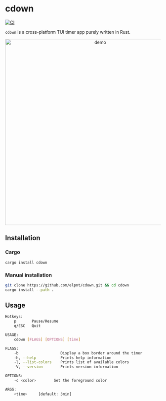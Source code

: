 # cdown

[![CI](https://github.com/elpnt/cdown/actions/workflows/ci.yml/badge.svg)](https://github.com/elpnt/cdown/actions/workflows/ci.yml)

`cdown` is a cross-platform TUI timer app purely written in Rust.

<p align="center">
  <img src="https://user-images.githubusercontent.com/39664774/121809504-fb1c5c80-cc97-11eb-821a-fdfe4b98203f.gif" alt="demo" width="600">
</p>

## Installation

### Cargo

```
cargo install cdown
```

### Manual installation

```sh
git clone https://github.com/elpnt/cdown.git && cd cdown
cargo install --path .
```


## Usage

```sh
Hotkeys:
    p       Pause/Resume
    q/ESC   Quit

USAGE:
    cdown [FLAGS] [OPTIONS] [time]

FLAGS:
    -b                   Display a box border around the timer
    -h, --help           Prints help information
    -l, --list-colors    Prints list of available colors
    -V, --version        Prints version information

OPTIONS:
    -c <color>        Set the foreground color 

ARGS:
    <time>     [default: 3min]
```

